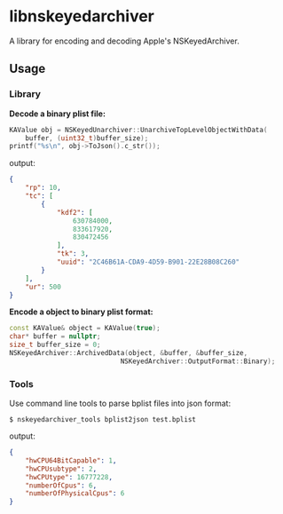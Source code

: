 # libnskeyedarchiver
A library for encoding and decoding Apple's NSKeyedArchiver.

## Usage

### Library

**Decode a binary plist file:**
```c++
KAValue obj = NSKeyedUnarchiver::UnarchiveTopLevelObjectWithData(
    buffer, (uint32_t)buffer_size);
printf("%s\n", obj->ToJson().c_str());
```
output:
```json
{
    "rp": 10,
    "tc": [
        {
            "kdf2": [
                630784000,
                833617920,
                830472456
            ],
            "tk": 3,
            "uuid": "2C46B61A-CDA9-4D59-B901-22E28B08C260"
        }
    ],
    "ur": 500
}
```

**Encode a object to binary plist format:**
```c++
const KAValue& object = KAValue(true);
char* buffer = nullptr;
size_t buffer_size = 0;
NSKeyedArchiver::ArchivedData(object, &buffer, &buffer_size,
                            NSKeyedArchiver::OutputFormat::Binary);
```


### Tools

Use command line tools to parse bplist files into json format:
```
$ nskeyedarchiver_tools bplist2json test.bplist
```
output:
```json
{
    "hwCPU64BitCapable": 1,
    "hwCPUsubtype": 2,
    "hwCPUtype": 16777228,
    "numberOfCpus": 6,
    "numberOfPhysicalCpus": 6
}
```

